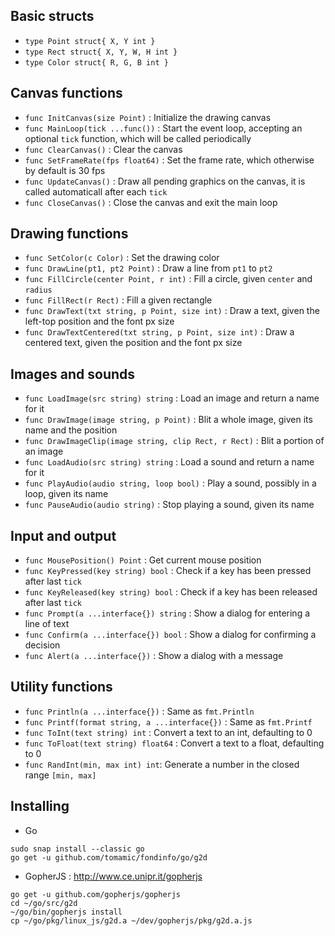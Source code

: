 ## Basic structs

- `type Point struct{ X, Y int }`
- `type Rect struct{ X, Y, W, H int }`
- `type Color struct{ R, G, B int }`

## Canvas functions

- `func InitCanvas(size Point)` : Initialize the drawing canvas
- `func MainLoop(tick ...func())` : Start the event loop, accepting an optional `tick` function, which will be called periodically
- `func ClearCanvas()` : Clear the canvas
- `func SetFrameRate(fps float64)` : Set the frame rate, which otherwise by default is 30 fps
- `func UpdateCanvas()` : Draw all pending graphics on the canvas, it is called automaticall after each `tick`
- `func CloseCanvas()` : Close the canvas and exit the main loop

## Drawing functions

- `func SetColor(c Color)` : Set the drawing color
- `func DrawLine(pt1, pt2 Point)` : Draw a line from `pt1` to `pt2`
- `func FillCircle(center Point, r int)` : Fill a circle, given `center` and `radius`
- `func FillRect(r Rect)` : Fill a given rectangle
- `func DrawText(txt string, p Point, size int)` : Draw a text, given the left-top position and the font px size
- `func DrawTextCentered(txt string, p Point, size int)` : Draw a centered text, given the position and the font px size

## Images and sounds

- `func LoadImage(src string) string` : Load an image and return a name for it
- `func DrawImage(image string, p Point)` : Blit a whole image, given its name and the position
- `func DrawImageClip(image string, clip Rect, r Rect)` : Blit a portion of an image
- `func LoadAudio(src string) string` : Load a sound and return a name for it
- `func PlayAudio(audio string, loop bool)` : Play a sound, possibly in a loop, given its name
- `func PauseAudio(audio string)` : Stop playing a sound, given its name

## Input and output

- `func MousePosition() Point` : Get current mouse position
- `func KeyPressed(key string) bool` : Check if a key has been pressed after last `tick`
- `func KeyReleased(key string) bool` : Check if a key has been released after last `tick`
- `func Prompt(a ...interface{}) string` : Show a dialog for entering a line of text
- `func Confirm(a ...interface{}) bool` : Show a dialog for confirming a decision
- `func Alert(a ...interface{})` : Show a dialog with a message

## Utility functions

- `func Println(a ...interface{})` : Same as `fmt.Println`
- `func Printf(format string, a ...interface{})` : Same as `fmt.Printf`
- `func ToInt(text string) int` : Convert a text to an int, defaulting to 0
- `func ToFloat(text string) float64` : Convert a text to a float, defaulting to 0
- `func RandInt(min, max int) int`: Generate a number in the closed range `[min, max]`

## Installing

- Go
```
sudo snap install --classic go
go get -u github.com/tomamic/fondinfo/go/g2d
```

- GopherJS : <http://www.ce.unipr.it/gopherjs>
```
go get -u github.com/gopherjs/gopherjs
cd ~/go/src/g2d
~/go/bin/gopherjs install
cp ~/go/pkg/linux_js/g2d.a ~/dev/gopherjs/pkg/g2d.a.js
```
